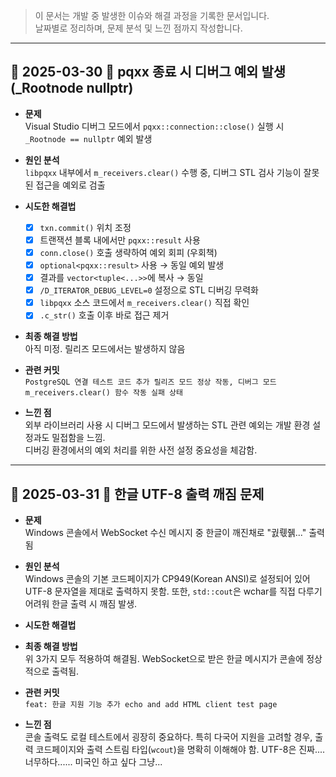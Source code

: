 > 이 문서는 개발 중 발생한 이슈와 해결 과정을 기록한 문서입니다.  
> 날짜별로 정리하며, 문제 분석 및 느낀 점까지 작성합니다.

---

## 📅 2025-03-30 🧪 pqxx 종료 시 디버그 예외 발생 (_Rootnode nullptr)

- **문제**  
  Visual Studio 디버그 모드에서 `pqxx::connection::close()` 실행 시 `_Rootnode == nullptr` 예외 발생

- **원인 분석**  
  `libpqxx` 내부에서 `m_receivers.clear()` 수행 중, 디버그 STL 검사 기능이 잘못된 접근을 예외로 검출

- **시도한 해결법**  
  - [x] `txn.commit()` 위치 조정
  - [x] 트랜잭션 블록 내에서만 `pqxx::result` 사용
  - [x] `conn.close()` 호출 생략하여 예외 회피 (우회책)
  - [x] `optional<pqxx::result>` 사용 → 동일 예외 발생
  - [x] 결과를 `vector<tuple<...>>`에 복사 → 동일
  - [x] `/D_ITERATOR_DEBUG_LEVEL=0` 설정으로 STL 디버깅 무력화
  - [x] `libpqxx` 소스 코드에서 `m_receivers.clear()` 직접 확인
  - [x] `.c_str()` 호출 이후 바로 접근 제거

- **최종 해결 방법**  
  아직 미정. 릴리즈 모드에서는 발생하지 않음

- **관련 커밋**  
  `PostgreSQL 연결 테스트 코드 추가 릴리즈 모드 정상 작동, 디버그 모드 m_receivers.clear() 함수 작동 실패 상태`

- **느낀 점**  
  외부 라이브러리 사용 시 디버그 모드에서 발생하는 STL 관련 예외는 개발 환경 설정과도 밀접함을 느낌.  
  디버깅 환경에서의 예외 처리를 위한 사전 설정 중요성을 체감함.

---

## 📅 2025-03-31 🧪 한글 UTF-8 출력 깨짐 문제

- **문제**  
    Windows 콘솔에서 WebSocket 수신 메시지 중 한글이 깨진채로 "궔뤣줽..." 출력됨
    
- **원인 분석**  
    Windows 콘솔의 기본 코드페이지가 CP949(Korean ANSI)로 설정되어 있어 UTF-8 문자열을 제대로 출력하지 못함. 또한, `std::cout`은 wchar를 직접 다루기 어려워 한글 출력 시 깨짐 발생.
    
- **시도한 해결법**
    
- **최종 해결 방법**  
    위 3가지 모두 적용하여 해결됨. WebSocket으로 받은 한글 메시지가 콘솔에 정상적으로 출력됨.
    
- **관련 커밋**  
    `feat: 한글 지원 기능 추가 echo and add HTML client test page`
    
- **느낀 점**  
    콘솔 출력도 로컬 테스트에서 굉장히 중요하다. 특히 다국어 지원을 고려할 경우, 출력 코드페이지와 출력 스트림 타입(`wcout`)을 명확히 이해해야 함.
    UTF-8은 진짜....너무하다...... 미국인 하고 싶다 그냥...